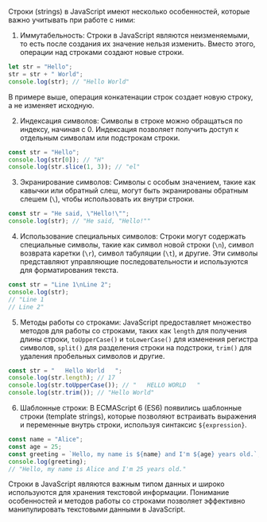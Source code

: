 Строки (strings) в JavaScript имеют несколько особенностей, которые важно учитывать при работе с ними:

1. Иммутабельность: Строки в JavaScript являются неизменяемыми, то есть после создания их значение нельзя изменить. Вместо этого, операции над строками создают новые строки.

```javascript
let str = "Hello";
str = str + " World";
console.log(str); // "Hello World"
```

В примере выше, операция конкатенации строк создает новую строку, а не изменяет исходную.

2. Индексация символов: Символы в строке можно обращаться по индексу, начиная с 0. Индексация позволяет получить доступ к отдельным символам или подстрокам строки.

```javascript
const str = "Hello";
console.log(str[0]); // "H"
console.log(str.slice(1, 3)); // "el"
```

3. Экранирование символов: Символы с особым значением, такие как кавычки или обратный слеш, могут быть экранированы обратным слешем (`\`), чтобы использовать их внутри строки.

```javascript
const str = "He said, \"Hello!\"";
console.log(str); // "He said, "Hello!""
```

4. Использование специальных символов: Строки могут содержать специальные символы, такие как символ новой строки (`\n`), символ возврата каретки (`\r`), символ табуляции (`\t`), и другие. Эти символы представляют управляющие последовательности и используются для форматирования текста.

```javascript
const str = "Line 1\nLine 2";
console.log(str);
// "Line 1
// Line 2"
```

5. Методы работы со строками: JavaScript предоставляет множество методов для работы со строками, таких как `length` для получения длины строки, `toUpperCase()` и `toLowerCase()` для изменения регистра символов, `split()` для разделения строки на подстроки, `trim()` для удаления пробельных символов и другие.

```javascript
const str = "   Hello World   ";
console.log(str.length); // 17
console.log(str.toUpperCase()); // "   HELLO WORLD   "
console.log(str.trim()); // "Hello World"
```

6. Шаблонные строки: В ECMAScript 6 (ES6) появились шаблонные строки (template strings), которые позволяют встраивать выражения и переменные внутрь строки, используя синтаксис `${expression}`.

```javascript
const name = "Alice";
const age = 25;
const greeting = `Hello, my name is ${name} and I'm ${age} years old.`;
console.log(greeting);
// "Hello, my name is Alice and I'm 25 years old."
```

Строки в JavaScript являются важным типом данных и широко используются для хранения текстовой информации. Понимание особенностей и методов работы со строками позволяет эффективно манипулировать текстовыми данными в JavaScript.